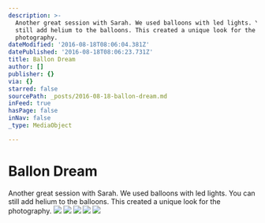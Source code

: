 ```yaml
---
description: >-
  Another great session with Sarah. We used balloons with led lights. You can
  still add helium to the balloons. This created a unique look for the
  photography.
dateModified: '2016-08-18T08:06:04.381Z'
datePublished: '2016-08-18T08:06:23.731Z'
title: Ballon Dream
author: []
publisher: {}
via: {}
starred: false
sourcePath: _posts/2016-08-18-ballon-dream.md
inFeed: true
hasPage: false
inNav: false
_type: MediaObject

---
```

# Ballon Dream

Another great session with Sarah. We used balloons with led lights. You can still add helium to the balloons. This created a unique look for the photography.
![](https://the-grid-user-content.s3-us-west-2.amazonaws.com/04067e79-5619-402d-8890-75960260591b.jpg)
![](https://the-grid-user-content.s3-us-west-2.amazonaws.com/65de7f34-aeab-4cec-bda6-8f97da35cf62.jpg)
![](https://the-grid-user-content.s3-us-west-2.amazonaws.com/41b0c81c-6919-43e8-9f51-8d5cfc4a0c47.jpg)
![](https://the-grid-user-content.s3-us-west-2.amazonaws.com/d2677a74-3fc6-4436-9bed-57680cb51c8d.jpg)
![](https://the-grid-user-content.s3-us-west-2.amazonaws.com/dd668cc0-7489-4ca8-9743-a2ebddda04d4.jpg)